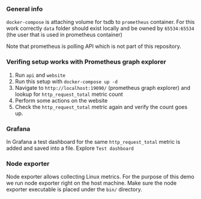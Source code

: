 ### General info
`docker-compose` is attaching volume for tsdb to `prometheus` container. For this work correctly `data` folder should exist locally and be owned by `65534:65534` (the user that is used in prometheus container)

Note that prometheus is polling API which is not part of this repository.

### Verifing setup works with Prometheus graph explorer
1. Run `api` and `website`
2. Run this setup with `docker-compose up -d`
3. Navigate to `http://localhost:19090/` (prometheus graph explorer) and lookup for `http_request_total` metric count
4. Perform some actions on the website
5. Check the `http_request_total` metric again and verify the count goes up.

### Grafana
In Grafana a test dashboard for the same `http_request_total` metric is added and saved into a file. Explore `Test dashboard`

### Node exporter
Node exporter allows collecting Linux metrics. For the purpose of this demo we run node exporter right on the host machine. Make sure the node exporter executable is placed under the `bin/` directory.
